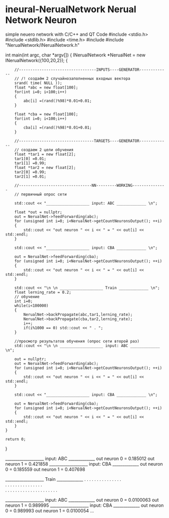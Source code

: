 # ineural-NerualNetwork Nerual Network Neuron

simple neuero network with C/C++ and QT Code
#include <stdio.h>
#include <stdlib.h>
#include <time.h>
#include <iostream>
#include "NerualNetwork/INerualNetwork.h"


int main(int argc, char *argv[])
{
    INerualNetwork *NerualNet = new INerualNetwork({100,20,2});
    {

        //----------------------------------INPUTS----GENERATOR-------------
        // /! создаём 2 случайнозаполненных входных вектора
        srand( time( NULL ));
        float *abc = new float[100];
        for(int i=0; i<100;i++)
        {
            abc[i] =(rand()%98)*0.01+0.01;
        }

        float *cba = new float[100];
        for(int i=0; i<100;i++)
        {
            cba[i] =(rand()%98)*0.01+0.01;
        }

        //---------------------------------TARGETS----GENERATOR-------------
        // создаем 2 цели обучения
        float *tar1 = new float[2];
        tar1[0] =0.01;
        tar1[1] =0.99;
        float *tar2 = new float[2];
        tar2[0] =0.99;
        tar2[1] =0.01;

        //--------------------------------NN---------WORKING---------------
        // первичный опрос сети

        std::cout << "___________________ input: ABC _____________ \n";

        float *out = nullptr;
        out = NerualNet->feedForwarding(abc);
        for (unsigned int i=0; i<NerualNet->getCountNeuronsOutput(); ++i)
        {
            std::cout << "out neuron " << i << " = " << out[i] << std::endl;
        }

        std::cout << "___________________ input: CBA _____________ \n";

        out = NerualNet->feedForwarding(cba);
        for (unsigned int i=0; i<NerualNet->getCountNeuronsOutput(); ++i)
        {
            std::cout << "out neuron " << i << " = " << out[i] << std::endl;
        }

        std::cout << "\n \n ___________________ Train _____________ \n";
        float lerning_rate = 0.2;
        // обучение
        int i=0;
        while(i<100000)
        {
            NerualNet->backPropagate(abc,tar1,lerning_rate);
            NerualNet->backPropagate(cba,tar2,lerning_rate);
            i++;
            if(i%1000 == 0) std::cout << " . ";
        }

        //просмотр результатов обучения (опрос сети второй раз)
        std::cout << "\n \n ___________________ input: ABC _____________ \n";

        out = nullptr;
        out = NerualNet->feedForwarding(abc);
        for (unsigned int i=0; i<NerualNet->getCountNeuronsOutput(); ++i)
        {
            std::cout << "out neuron " << i << " = " << out[i] << std::endl;
        }

        std::cout << "___________________ input: CBA _____________ \n";

        out = NerualNet->feedForwarding(cba);
        for (unsigned int i=0; i<NerualNet->getCountNeuronsOutput(); ++i)
        {
            std::cout << "out neuron " << i << " = " << out[i] << std::endl;
        }
    }

    return 0;
}

___________________ input: ABC _____________
out neuron 0 = 0.185012
out neuron 1 = 0.421858
___________________ input: CBA _____________
out neuron 0 = 0.185559
out neuron 1 = 0.407698


 ___________________ Train _____________
 .  .  .  .  .  .  .  .  .  .  .  .  .  .  .  
 .  .  .  .  .  .  .  .  .  .  .  .  .  .  .  
 .  .  .  .  .  .  .  .  .  .  .  .  .  .  .
.  .  .  .  .  . 

 ___________________ input: ABC _____________
out neuron 0 = 0.0100063
out neuron 1 = 0.989995
___________________ input: CBA _____________
out neuron 0 = 0.989993
out neuron 1 = 0.0100054
...

